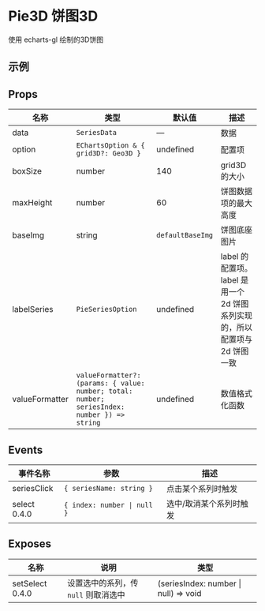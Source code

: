 <script setup>
import { defineAsyncComponent } from 'vue'
import { ElTag } from 'element-plus'

const Pie3D = defineAsyncComponent(() => import('./components/DemoPie3D.vue'))
</script>




# Pie3D 饼图3D

使用 echarts-gl 绘制的3D饼图

## 示例

<ClientOnly>
    <Pie3D />
</ClientOnly>

## Props

| 名称 | 类型 | 默认值 | 描述 |
|------|------|--------|------|
| data | `SeriesData` | — | 数据 |
| option | `EChartsOption & { grid3D?: Geo3D }` | undefined | 配置项 |
| boxSize | number | 140 | grid3D 的大小 |
| maxHeight | number | 60 | 饼图数据项的最大高度 |
| baseImg | string | `defaultBaseImg` | 饼图底座图片 |
| labelSeries | `PieSeriesOption` | undefined | label 的配置项。label 是用一个 2d 饼图系列实现的，所以配置项与 2d 饼图一致 |
| valueFormatter | `valueFormatter?: (params: { value: number; total: number; seriesIndex: number }) => string` | undefined | 数值格式化函数 |

## Events

| 事件名称 | 参数 | 描述 |
|----------|---------|------|
| seriesClick | `{ seriesName: string }` | 点击某个系列时触发 |
| select <el-tag size="small" round>0.4.0</el-tag> | `{ index: number \| null }` | 选中/取消某个系列时触发 |

## Exposes

| 名称 | 说明 | 类型 |
|----------|---------|------|
| setSelect <el-tag size="small" round>0.4.0</el-tag> | 设置选中的系列，传 `null` 则取消选中 | (seriesIndex: number \| null) => void |